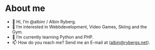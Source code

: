 
# About me

- 👋 Hi, I’m @albinr / Albin Ryberg.
- 👀 I’m interested in Webbdevelopment, Video Games, Skiing and the Gym.
- 🌱 I’m currently learning Python and PHP.
- 📫 How do you reach me? Send me an E-mail at (albin@rybergs.net).
